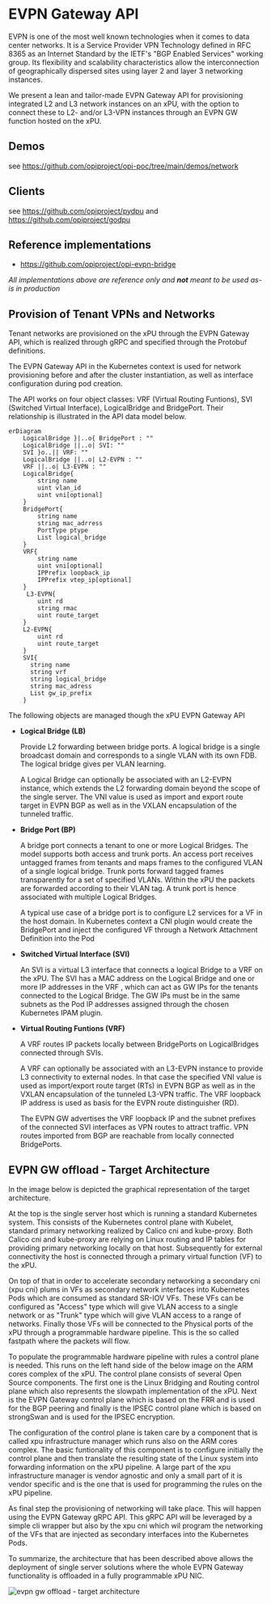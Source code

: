 # EVPN Gateway API

EVPN is one of the most well known technologies when it comes to data center networks. It is a Service Provider VPN Technology defined in RFC 8365 as an Internet Standard by the IETF's "BGP Enabled Services" working group. Its flexibility and scalability characteristics allow the interconnection of geographically dispersed sites using layer 2 and layer 3 networking instances.

We present a lean and tailor-made EVPN Gateway API for provisioning integrated L2 and L3 network instances on an xPU, with the option to connect these to L2- and/or L3-VPN instances through an EVPN GW function hosted on the xPU.

## Demos

see <https://github.com/opiproject/opi-poc/tree/main/demos/network>

## Clients

see <https://github.com/opiproject/pydpu> and <https://github.com/opiproject/godpu>

## Reference implementations

* <https://github.com/opiproject/opi-evpn-bridge>

_All implementations above are reference only and __not__ meant to be used as-is in production_

## Provision of Tenant VPNs and Networks

Tenant networks are provisioned on the xPU through the EVPN Gateway API, which is realized through gRPC and specified through the Protobuf definitions.

The EVPN Gateway API in the Kubernetes context is used for network provisioning before and after the cluster instantiation, as well as interface configuration during pod creation.

The API works on four object classes: VRF (Virtual Routing Funtions), SVI (Switched Virtual Interface), LogicalBridge and BridgePort. Their relationship is illustrated in the API data model below.

```mermaid
erDiagram
    LogicalBridge }|..o{ BridgePort : ""
    LogicalBridge ||..o| SVI: ""
    SVI }o..|| VRF: ""
    LogicalBridge ||..o| L2-EVPN : ""
    VRF ||..o| L3-EVPN : ""
    LogicalBridge{
        string name
        uint vlan_id
        uint vni[optional]
    }
    BridgePort{
        string name
        string mac_adrress
        PortType ptype
        List logical_bridge
    }
    VRF{
        string name
        uint vni[optional]
        IPPrefix loopback_ip
        IPPrefix vtep_ip[optional]
    }
     L3-EVPN{
        uint rd
        string rmac
        uint route_target
    }
    L2-EVPN{
        uint rd
        uint route_target
    }
    SVI{
      string name
      string vrf
      string logical_bridge
      string mac_adress
      List gw_ip_prefix
    }
```

The following objects are managed though the xPU EVPN Gateway API

* **Logical Bridge (LB)**

    Provide L2 forwarding between bridge ports. A logical bridge is a single broadcast domain and corresponds to a single VLAN with its own FDB. The logical bridge gives per VLAN learning.

    A Logical Bridge can optionally be associated with an L2-EVPN instance, which extends the L2 forwarding domain beyond the scope of the single server. The VNI value is used as import and export route target in EVPN BGP as well as in the VXLAN encapsulation of the tunneled traffic.

* **Bridge Port (BP)**

    A bridge port connects a tenant to one or more Logical Bridges. The model supports both access and trunk ports. An access port receives untagged frames from tenants and maps frames to the configured VLAN of a single logical bridge. Trunk ports forward tagged frames transparently for a set of specified VLANs. Within the xPU the packets are forwarded according to their VLAN tag. A trunk port is hence associated with multiple Logical Bridges.

    A typical use case of a bridge port is to configure L2 services for a VF in the host domain. In Kubernetes context a CNI plugin would create the BridgePort and inject the configured VF through a Network Attachment Definition into the Pod

* **Switched Virtual Interface (SVI)**

    An SVI is a virtual L3 interface that connects a logical Bridge to a VRF on the xPU. The SVI has a MAC address on the Logical Bridge and one or more IP addresses in the VRF , which can act as GW IPs for the tenants connected to the Logical Bridge. The GW IPs must be in the same subnets as the Pod IP addresses assigned through the chosen Kubernetes IPAM plugin.

* **Virtual Routing Funtions (VRF)**

    A VRF routes IP packets locally between BridgePorts on LogicalBridges connected through SVIs.

    A VRF can optionally be associated with an L3-EVPN instance to provide L3 connectivity to external nodes. In that case the specified VNI value is used as import/export route target (RTs) in EVPN BGP as well as in the VXLAN encapsulation of the tunneled L3-VPN traffic. The VRF loopback IP address is used as basis for the EVPN route distinguisher (RD).

    The EVPN GW advertises the VRF loopback IP and the subnet prefixes of the connected SVI interfaces as VPN routes to attract traffic. VPN routes imported from BGP are reachable from locally connected BridgePorts.

## EVPN GW offload - Target Architecture

In the image below is depicted the graphical representation of the target architecture.

At the top is the single server host which is running a standard Kubernetes system. This consists of the Kubernetes control plane with Kubelet, standard primary networking realized by Calico cni and kube-proxy. Both Calico cni and kube-proxy are relying on Linux routing and IP tables for providing primary networking locally on that host. Subsequently for external connectivity the host is connected through a primary virtual function (VF) to the xPU.

On top of that in order to accelerate secondary networking a secondary cni (xpu cni) plums in VFs as secondary network interfaces into Kubernetes Pods which are consumed as standard SR-IOV VFs. These VFs can be configured as "Access" type which will give VLAN access to a single network or as "Trunk" type which will give VLAN access to a range of networks. Finally those VFs will be connected to the Physical ports of the xPU through a programmable hardware pipeline. This is the so called fastpath where the packets will flow.

To populate the programmable hardware pipeline with rules a control plane is needed. This runs on the left hand side of the below image on the ARM cores complex of the xPU. The control plane consists of several Open Source components. The first one is the Linux Bridging and Routing control plane which also represents the slowpath implementation of the xPU. Next is the EVPN Gateway control plane which is based on the FRR and is used for the BGP peering and finally is the IPSEC control plane which is based on strongSwan and is used for the IPSEC encryption.

The configuration of the control plane is taken care by a
component that is called xpu infrastructure manager which runs also on the ARM cores complex. The basic funtionality of this component is to configure initially the control plane and then translate the resulting state of the Linux system into forwarding information on the xPU pipeline. A large part of the xpu infrastructure manager is vendor agnostic and only a small part of it is vendor specific and is the one that is used for programming the rules on the xPU pipeline.

As final step the provisioning of networking will take place. This will happen using the EVPN Gateway gRPC API. This gRPC API will be leveraged by a simple cli wrapper but also by the xpu cni which wil program the networking of the VFs that are injected as secondary interfaces into the Kubernetes Pods.

To summarize, the architecture that has been described above allows the deployment of single server solutions where the whole EVPN Gateway functionality is offloaded in a fully programmable xPU NIC.

![evpn gw offload - target architecture](./images/evpn-gw-offload-target-arch.png)
